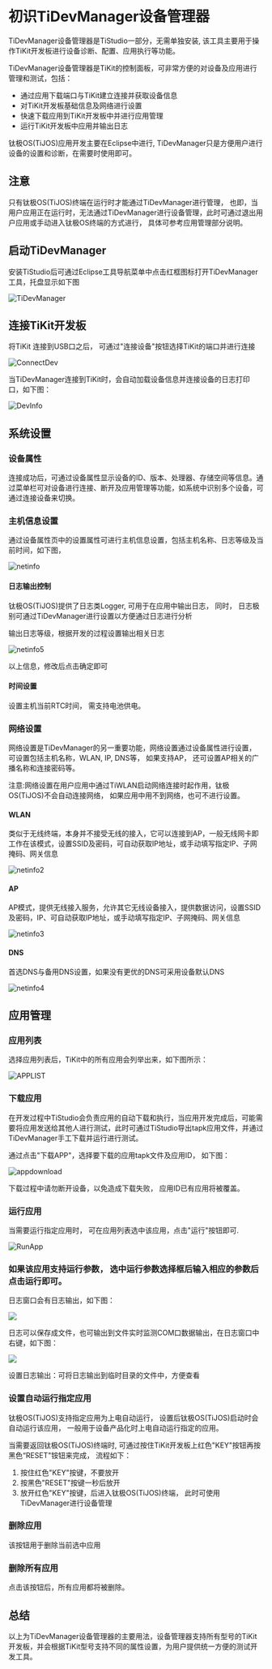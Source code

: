 # 初识TiDevManager设备管理器

TiDevManager设备管理器是TiStudio一部分，无需单独安装, 该工具主要用于操作TiKit开发板进行设备诊断、配置、应用执行等功能。

TiDevManager设备管理器是TiKit的控制面板，可非常方便的对设备及应用进行管理和测试，包括：

- 通过应用下载端口与TiKit建立连接并获取设备信息
- 对TiKit开发板基础信息及网络进行设置
- 快速下载应用到TiKit开发板中并进行应用管理
- 运行TiKit开发板中应用并输出日志

钛极OS(TiJOS)应用开发主要在Eclipse中进行, TiDevManager只是方便用户进行设备的设置和诊断，在需要时使用即可。

## 注意

只有钛极OS(TiJOS)终端在运行时才能通过TiDevManager进行管理， 也即，当用户应用正在运行时，无法通过TiDevManager进行设备管理，此时可通过退出用户应用或手动进入钛极OS终端的方式进行， 具体可参考应用管理部分说明。

## 启动TiDevManager

安装TiStudio后可通过Eclipse工具导航菜单中点击红框图标打开TiDevManager工具，托盘显示如下图

![TiDevManager](.\img\vstools.png)

## 连接TiKit开发板

将TiKit 连接到USB口之后， 可通过"连接设备"按钮选择TiKit的端口并进行连接

![ConnectDev](.\img\ConnectDev.png)

当TiDevManager连接到TiKit时，会自动加载设备信息并连接设备的日志打印口，如下图：

![DevInfo](.\img\DevInfo.png)





## 系统设置

### 设备属性

连接成功后，可通过设备属性显示设备的ID、版本、处理器、存储空间等信息。通过菜单栏可对设备进行连接、断开及应用管理等功能，如系统中识别多个设备，可通过连接设备来切换。

### 主机信息设置

通过设备属性页中的设置属性可进行主机信息设置，包括主机名称、日志等级及当前时间，如下图，

![netinfo](.\img\NetInfo.png)

#### 日志输出控制

钛极OS(TiJOS)提供了日志类Logger, 可用于在应用中输出日志， 同时， 日志极别可通过TiDevManager进行设置以方便通过日志进行分析

输出日志等级，根据开发的过程设置输出相关日志

![netinfo5](E:/work/ti-github/tijos-document-center/docs/tijos-development-course/step2-device_manager/img/netinfo5.png)

以上信息，修改后点击确定即可

#### 时间设置

设置主机当前RTC时间， 需支持电池供电。

### 网络设置

网络设置是TiDevManager的另一重要功能，网络设置通过设备属性进行设置， 可设置包括主机名称，WLAN, IP, DNS等， 如果支持AP， 还可设置AP相关的广播名称和连接密码等。

注意:网络设置在用户应用中通过TiWLAN启动网络连接时起作用，钛极OS(TiJOS)不会自动连接网络， 如果应用中用不到网络，也可不进行设置。

#### WLAN

类似于无线终端，本身并不接受无线的接入，它可以连接到AP，一般无线网卡即工作在该模式，设置SSID及密码，可自动获取IP地址，或手动填写指定IP、子网掩码、网关信息

![netinfo2](.\img\netinfo2.png)

#### AP

AP模式，提供无线接入服务，允许其它无线设备接入，提供数据访问，设置SSID及密码，IP、可自动获取IP地址，或手动填写指定IP、子网掩码、网关信息

![netinfo3](.\img\netinfo3.png)

#### DNS

首选DNS与备用DNS设置，如果没有更优的DNS可采用设备默认DNS

![netinfo4](.\img\netinfo4.png)



## 应用管理

### 应用列表

选择应用列表后，TiKit中的所有应用会列举出来，如下图所示：

![APPLIST](./img/AppList.png)

### 下载应用

在开发过程中TiStudio会负责应用的自动下载和执行，当应用开发完成后，可能需要将应用发送给其他人进行测试，此时可通过TiStudio导出tapk应用文件，并通过TiDevManager手工下载并运行进行测试。

通过点击"下载APP"，选择要下载的应用tapk文件及应用ID， 如下图：

![appdownload](.\img\appdown.png)

下载过程中请勿断开设备，以免造成下载失败， 应用ID已有应用将被覆盖。

### 运行应用

当需要运行指定应用时， 可在应用列表选中该应用，点击"运行"按钮即可.

![RunApp](.\img\RunApp.png)

### 如果该应用支持运行参数， 选中运行参数选择框后输入相应的参数后点击运行即可。

日志窗口会有日志输出，如下图：

![](.\img\logs.png)

日志可以保存成文件，也可输出到文件实时监测COM口数据输出，在日志窗口中右键，如下图：

![](.\img\logsmenue.png)

设置日志输出：可将日志输出到临时目录的文件中，方便查看



### 设置自动运行指定应用

钛极OS(TiJOS)支持指定应用为上电自动运行， 设置后钛极OS(TiJOS)启动时会自动运行该应用， 一般用于设备产品化时上电自动运行指定的应用。

当需要返回钛极OS(TiJOS)终端时, 可通过按住TiKit开发板上红色"KEY"按钮再按黑色“RESET"铵钮来完成， 流程如下：

1. 按住红色"KEY"按键，不要放开
2. 按黑色"RESET"按键一秒后放开
3. 放开红色"KEY"按键，后进入钛极OS(TiJOS)终端， 此时可使用TiDevManager进行设备管理

### 删除应用

该按钮用于删除当前选中应用

### 删除所有应用

点击该按钮后，所有应用都将被删除。

## 总结

以上为TiDevManager设备管理器的主要用法，设备管理器支持所有型号的TiKit开发板，并会根据TiKit型号支持不同的属性设置，为用户提供统一方便的测试开发工具。